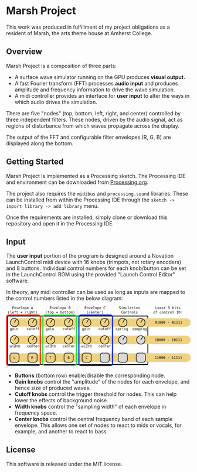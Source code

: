 # Marsh Project

This work was produced in fulfillment of my project obligations as a resident of Marsh, the arts theme house at Amherst College. 


## Overview

Marsh Project is a composition of three parts: 
  - A surface wave simulator running on the GPU produces **visual output.**
  - A fast Fourier transform (FFT) processes **audio input** and produces amplitude and frequency information to drive the wave simulation.
  - A midi controller provides an interface for **user input** to alter the ways in which audio drives the simulation.
  
There are five "nodes" (top, bottom, left, right, and center) controlled by three independent filters. These nodes, driven by the audio signal, act as regions of disturbance from which waves propagate across the display.

The output of the FFT and configurable filter envelopes (R, G, B) are displayed along the bottom.


## Getting Started

Marsh Project is implemented as a Processing sketch. The Processing IDE and environment can be downloaded from [Processing.org](https://processing.org/). 

The project also requires the `midibus` and `processing.sound` libraries. These can be installed from within the Processing IDE through the `sketch -> import library -> add library` menu.

Once the requirements are installed, simply clone or download this repository and open it in the Processing IDE.


## Input
  
The **user input** portion of the program is designed around a Novation LaunchControl midi device with 16 knobs (trimpots, not rotary encoders) and 8 buttons. Individual control numbers for each knob/button can be set in the LaunchControl ROM using the provided "Launch Control Editor" software.

In theory, any midi controller can be used as long as inputs are mapped to the control numbers listed in the below diagram:

![Launch Control layout](launchcontrol_layout.png)

  - **Buttons** (bottom row) enable/disable the corresponding node.
  - **Gain knobs** control the "amplitude" of the nodes for each envelope, and hence size of produced waves.
  - **Cutoff knobs** control the trigger threshold for nodes. This can help lower the effects of background noise.
  - **Width knobs** control the "sampling width" of each envelope in frequency space.
  - **Center knobs** control the central frequency band of each sample envelope. This allows one set of nodes to react to mids or vocals, for example, and another to react to bass.

 
## License

This software is released under the MIT license. 




